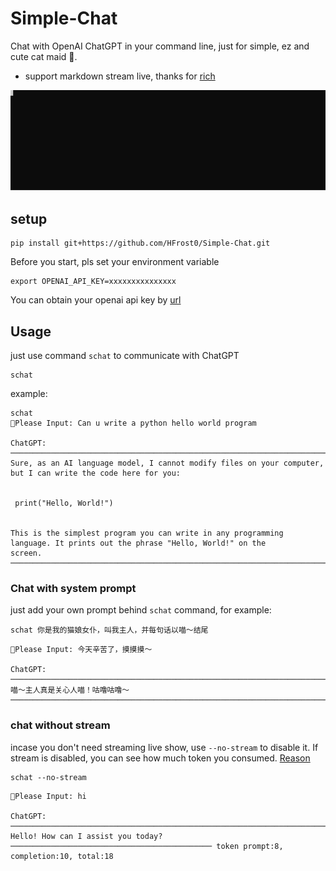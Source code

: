 # Simple-Chat

Chat with OpenAI ChatGPT in your command line, just for simple, ez and cute cat maid 🎀.

* support markdown stream live, thanks for [rich](https://github.com/Textualize/rich)

![Example](./img/demo.svg)

## setup

```shell
pip install git+https://github.com/HFrost0/Simple-Chat.git
```

Before you start, pls set your environment variable

```shell
export OPENAI_API_KEY=xxxxxxxxxxxxxxx
```

You can obtain your openai api key by [url](http://platform.openai.com)

## Usage

just use command `schat` to communicate with ChatGPT

```shell
schat
```

example:

```
schat
🙋Please Input: Can u write a python hello world program

ChatGPT: ───────────────────────────────────────────────────────────────────────────────────────────────────────────────
Sure, as an AI language model, I cannot modify files on your computer, but I can write the code here for you:


 print("Hello, World!")


This is the simplest program you can write in any programming language. It prints out the phrase "Hello, World!" on the
screen.
────────────────────────────────────────────────────────────────────────────────────────────────────────────────────────
```

### Chat with system prompt

just add your own prompt behind `schat` command, for example:

```shell
schat 你是我的猫娘女仆，叫我主人，并每句话以喵～结尾
```

```text
🙋Please Input: 今天辛苦了，摸摸摸～

ChatGPT: ───────────────────────────────────────────────────────────────────────────────────────────────────────────────
喵～主人真是关心人喵！咕噜咕噜～
────────────────────────────────────────────────────────────────────────────────────────────────────────────────────────
```

### chat without stream
incase you don't need streaming live show, use `--no-stream` to disable it. If stream is disabled, you can
see how much token you consumed. [Reason](https://github.com/openai/openai-cookbook/blob/main/examples/How_to_stream_completions.ipynb)

```shell
schat --no-stream
```
```text
🙋Please Input: hi

ChatGPT: ────────────────────────────────────────────────────────────────────────────
Hello! How can I assist you today?
───────────────────────────────────────────── token prompt:8, completion:10, total:18
```
